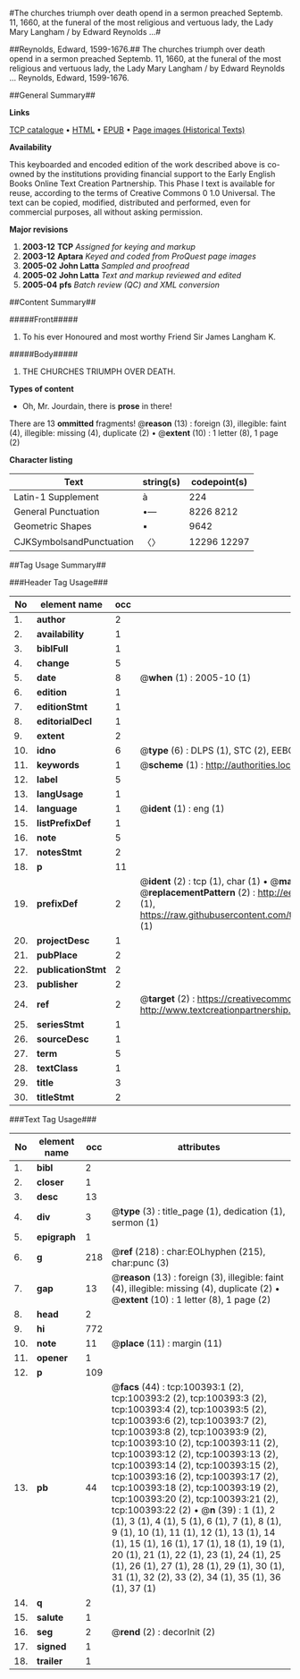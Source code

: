 #The churches triumph over death opend in a sermon preached Septemb. 11, 1660, at the funeral of the most religious and vertuous lady, the Lady Mary Langham / by Edward Reynolds ...#

##Reynolds, Edward, 1599-1676.##
The churches triumph over death opend in a sermon preached Septemb. 11, 1660, at the funeral of the most religious and vertuous lady, the Lady Mary Langham / by Edward Reynolds ...
Reynolds, Edward, 1599-1676.

##General Summary##

**Links**

[TCP catalogue](http://www.ota.ox.ac.uk/tcp/)  • 
[HTML](http://tei.it.ox.ac.uk/tcp/Texts-HTML/free/A57/A57133.html)  • 
[EPUB](http://tei.it.ox.ac.uk/tcp/Texts-EPUB/free/A57/A57133.epub) • 
[Page images (Historical Texts)](https://data.historicaltexts.jisc.ac.uk/view?pubId=eebo-13572914e&pageId=eebo-13572914e-100393-1)

**Availability**

This keyboarded and encoded edition of the
	       work described above is co-owned by the institutions
	       providing financial support to the Early English Books
	       Online Text Creation Partnership. This Phase I text is
	       available for reuse, according to the terms of Creative
	       Commons 0 1.0 Universal. The text can be copied,
	       modified, distributed and performed, even for
	       commercial purposes, all without asking permission.

**Major revisions**

1. __2003-12__ __TCP__ *Assigned for keying and markup*
1. __2003-12__ __Aptara__ *Keyed and coded from ProQuest page images*
1. __2005-02__ __John Latta__ *Sampled and proofread*
1. __2005-02__ __John Latta__ *Text and markup reviewed and edited*
1. __2005-04__ __pfs__ *Batch review (QC) and XML conversion*

##Content Summary##

#####Front#####

1. To his ever Honoured and most
worthy Friend Sir James Langham K.

#####Body#####

1. THE
CHURCHES TRIUMPH
OVER
DEATH.

**Types of content**

  * Oh, Mr. Jourdain, there is **prose** in there!

There are 13 **ommitted** fragments! 
 @__reason__ (13) : foreign (3), illegible: faint (4), illegible: missing (4), duplicate (2)  •  @__extent__ (10) : 1 letter (8), 1 page (2)

**Character listing**


|Text|string(s)|codepoint(s)|
|---|---|---|
|Latin-1 Supplement|à|224|
|General Punctuation|•—|8226 8212|
|Geometric Shapes|▪|9642|
|CJKSymbolsandPunctuation|〈〉|12296 12297|

##Tag Usage Summary##

###Header Tag Usage###

|No|element name|occ|attributes|
|---|---|---|---|
|1.|__author__|2||
|2.|__availability__|1||
|3.|__biblFull__|1||
|4.|__change__|5||
|5.|__date__|8| @__when__ (1) : 2005-10 (1)|
|6.|__edition__|1||
|7.|__editionStmt__|1||
|8.|__editorialDecl__|1||
|9.|__extent__|2||
|10.|__idno__|6| @__type__ (6) : DLPS (1), STC (2), EEBO-CITATION (1), OCLC (1), VID (1)|
|11.|__keywords__|1| @__scheme__ (1) : http://authorities.loc.gov/ (1)|
|12.|__label__|5||
|13.|__langUsage__|1||
|14.|__language__|1| @__ident__ (1) : eng (1)|
|15.|__listPrefixDef__|1||
|16.|__note__|5||
|17.|__notesStmt__|2||
|18.|__p__|11||
|19.|__prefixDef__|2| @__ident__ (2) : tcp (1), char (1)  •  @__matchPattern__ (2) : ([0-9\-]+):([0-9IVX]+) (1), (.+) (1)  •  @__replacementPattern__ (2) : http://eebo.chadwyck.com/downloadtiff?vid=$1&page=$2 (1), https://raw.githubusercontent.com/textcreationpartnership/Texts/master/tcpchars.xml#$1 (1)|
|20.|__projectDesc__|1||
|21.|__pubPlace__|2||
|22.|__publicationStmt__|2||
|23.|__publisher__|2||
|24.|__ref__|2| @__target__ (2) : https://creativecommons.org/publicdomain/zero/1.0/ (1), http://www.textcreationpartnership.org/docs/. (1)|
|25.|__seriesStmt__|1||
|26.|__sourceDesc__|1||
|27.|__term__|5||
|28.|__textClass__|1||
|29.|__title__|3||
|30.|__titleStmt__|2||


###Text Tag Usage###

|No|element name|occ|attributes|
|---|---|---|---|
|1.|__bibl__|2||
|2.|__closer__|1||
|3.|__desc__|13||
|4.|__div__|3| @__type__ (3) : title_page (1), dedication (1), sermon (1)|
|5.|__epigraph__|1||
|6.|__g__|218| @__ref__ (218) : char:EOLhyphen (215), char:punc (3)|
|7.|__gap__|13| @__reason__ (13) : foreign (3), illegible: faint (4), illegible: missing (4), duplicate (2)  •  @__extent__ (10) : 1 letter (8), 1 page (2)|
|8.|__head__|2||
|9.|__hi__|772||
|10.|__note__|11| @__place__ (11) : margin (11)|
|11.|__opener__|1||
|12.|__p__|109||
|13.|__pb__|44| @__facs__ (44) : tcp:100393:1 (2), tcp:100393:2 (2), tcp:100393:3 (2), tcp:100393:4 (2), tcp:100393:5 (2), tcp:100393:6 (2), tcp:100393:7 (2), tcp:100393:8 (2), tcp:100393:9 (2), tcp:100393:10 (2), tcp:100393:11 (2), tcp:100393:12 (2), tcp:100393:13 (2), tcp:100393:14 (2), tcp:100393:15 (2), tcp:100393:16 (2), tcp:100393:17 (2), tcp:100393:18 (2), tcp:100393:19 (2), tcp:100393:20 (2), tcp:100393:21 (2), tcp:100393:22 (2)  •  @__n__ (39) : 1 (1), 2 (1), 3 (1), 4 (1), 5 (1), 6 (1), 7 (1), 8 (1), 9 (1), 10 (1), 11 (1), 12 (1), 13 (1), 14 (1), 15 (1), 16 (1), 17 (1), 18 (1), 19 (1), 20 (1), 21 (1), 22 (1), 23 (1), 24 (1), 25 (1), 26 (1), 27 (1), 28 (1), 29 (1), 30 (1), 31 (1), 32 (2), 33 (2), 34 (1), 35 (1), 36 (1), 37 (1)|
|14.|__q__|2||
|15.|__salute__|1||
|16.|__seg__|2| @__rend__ (2) : decorInit (2)|
|17.|__signed__|1||
|18.|__trailer__|1||
